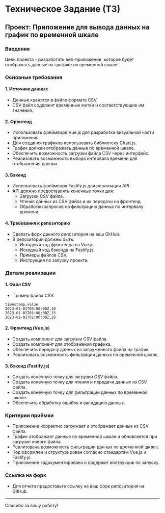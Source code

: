 # Техническое Задание (ТЗ)

## Проект: Приложение для вывода данных на график по временной шкале

### Введение
Цель проекта - разработать веб-приложение, которое будет отображать данные на графике по временной шкале.

### Основные требования

#### 1. Источник данных
- Данные хранятся в файле формата CSV.
- CSV файл содержит временные метки и соответствующие им значения.

#### 2. Фронтенд
- Использовать фреймворк Vue.js для разработки визуальной части приложения.
- Для создания графиков использовать библиотеку Chart.js.
- График должен отображать данные по временной шкале.
- Обеспечить возможность загрузки файла CSV через интерфейс.
- Реализовать возможность выбора интервала времени для отображения данных.

#### 3. Бэкенд
- Использовать фреймворк Fastify.js для реализации API.
- API должно предоставлять конечные точки для:
  - Загрузки CSV файла.
  - Чтения данных из CSV файла и их передачи на фронтенд.
  - Обработки запросов на фильтрацию данных по интервалу времени.

#### 4. Требования к репозиторию
- Сделать форк данного репозитория на ваш GitHub.
- В репозитории должны быть:
  - Исходный код фронтенда на Vue.js.
  - Исходный код бэкенда на Fastify.js.
  - Примеры файлов CSV.
  - Инструкция по запуску проекта.

### Детали реализации

#### 1. Файл CSV
- Пример файла CSV:
```
timestamp,value
2023-01-01T00:00:00Z,10
2023-01-01T01:00:00Z,15
2023-01-01T02:00:00Z,20
```

#### 2. Фронтенд (Vue.js)
- Создать компонент для загрузки CSV файла.
- Создать компонент для отображения графика.
- Обеспечить передачу данных из загруженного файла на график.
- Реализовать возможность фильтрации данных по временной шкале.

#### 3. Бэкенд (Fastify.js)
- Создать конечную точку для загрузки CSV файла.
- Создать конечную точку для чтения и передачи данных из CSV файла.
- Создать конечную точку для фильтрации данных по временной шкале.
- Обеспечить обработку ошибок и валидацию данных.

### Критерии приёмки
- Приложение корректно загружает и отображает данные из CSV файла.
- График отображает данные по временной шкале и обновляется при загрузке нового файла.
- Реализована возможность фильтрации данных по временной шкале.
- Код оформлен и структурирован согласно стандартам Vue.js и Fastify.js.
- Приложение задокументировано и содержит инструкции по запуску.

### Ссылка на форк
- Для отчета предоставьте ссылку на ваш форк репозитория на GitHub.

---

Спасибо за вашу работу!
